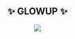 <div align="center">

  <h2>✨ GLOWUP ✨</h2>
  
  <p align="center">
    <img 
    src="https://readme-typing-svg.herokuapp.com?font=Courier+New&pause=1000&color=f5a225&center=true&width=440&height=45&vCenter=true&size=35&lines=The best website to find beauty salons" 
    />
  </p>
</div>
